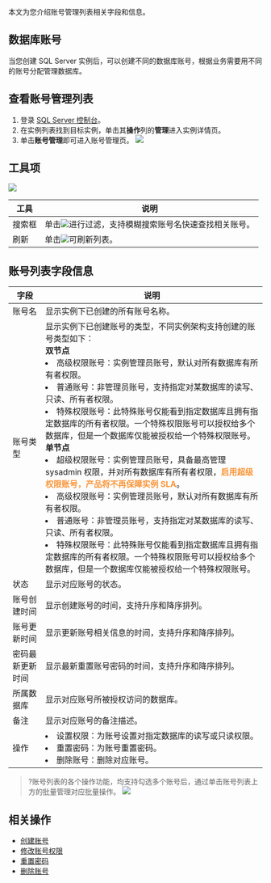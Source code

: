 本文为您介绍账号管理列表相关字段和信息。

## 数据库账号
当您创建 SQL Server 实例后，可以创建不同的数据库账号，根据业务需要用不同的账号分配管理数据库。

## 查看账号管理列表
1. 登录 [SQL Server 控制台](https://console.cloud.tencent.com/sqlserver)。
2. 在实例列表找到目标实例，单击其**操作**列的**管理**进入实例详情页。
3. 单击**账号管理**即可进入账号管理页。
![](https://qcloudimg.tencent-cloud.cn/raw/710389c2196211ad2685625eadc0011d.png)

## 工具项
![](https://qcloudimg.tencent-cloud.cn/raw/b5425c3301a8636085b296ad84d7fede.png)

| 工具 | 说明 |
|---------|---------|
| 搜索框 | 单击![](https://qcloudimg.tencent-cloud.cn/raw/4e9962a6b05796851af7e63f3bea18dc.png)进行过滤，支持模糊搜索账号名快速查找相关账号。 |
| 刷新 | 单击![](https://qcloudimg.tencent-cloud.cn/raw/309481e9077b12e66da812127caa683a.png)可刷新列表。 |

## 账号列表字段信息

| 字段 | 说明 |
|---------|---------|
| 账号名 | 显示实例下已创建的所有账号名称。 |
| 账号类型 | 显示实例下已创建账号的类型，不同实例架构支持创建的账号类型如下：<br>**双节点**<li>高级权限账号：实例管理员账号，默认对所有数据库有所有者权限。<li>普通账号：非管理员账号，支持指定对某数据库的读写、只读、所有者权限。<li>特殊权限账号：此特殊账号仅能看到指定数据库且拥有指定数据库的所有者权限。一个特殊权限账号可以授权给多个数据库，但是一个数据库仅能被授权给一个特殊权限账号。<br>**单节点**<li>超级权限账号：实例管理员账号，具备最高管理 sysadmin 权限，并对所有数据库有所有者权限，<strong><font color="#f9963b">启用超级权限账号，产品将不再保障实例 SLA</font></strong>。<li>高级权限账号：实例管理员账号，默认对所有数据库有所有者权限。<li>普通账号：非管理员账号，支持指定对某数据库的读写、只读、所有者权限。<li>特殊权限账号：此特殊账号仅能看到指定数据库且拥有指定数据库的所有者权限。一个特殊权限账号可以授权给多个数据库，但是一个数据库仅能被授权给一个特殊权限账号。 |
| 状态 | 显示对应账号的状态。 |
| 账号创建时间 | 显示创建账号的时间，支持升序和降序排列。 |
| 账号更新时间 | 显示更新账号相关信息的时间，支持升序和降序排列。 |
| 密码最新更新时间 | 显示最新重置账号密码的时间，支持升序和降序排列。 |
| 所属数据库 | 显示对应账号所被授权访问的数据库。 |
| 备注 | 显示对应账号的备注描述。 |
| 操作 | <li>设置权限：为账号设置对指定数据库的读写或只读权限。<li>重置密码：为账号重置密码。<li>删除账号：删除对应账号。 |

>?账号列表的各个操作功能，均支持勾选多个账号后，通过单击账号列表上方的批量管理对应批量操作。
>![](https://qcloudimg.tencent-cloud.cn/raw/d0fcf8973ccb6f6030b239f14bbe764d.png)

## 相关操作
- [创建账号](https://cloud.tencent.com/document/product/238/7521)
- [修改账号权限](https://cloud.tencent.com/document/product/238/43236)
- [重置密码](https://cloud.tencent.com/document/product/238/43235)
- [删除账号](https://cloud.tencent.com/document/product/238/43237)

  
